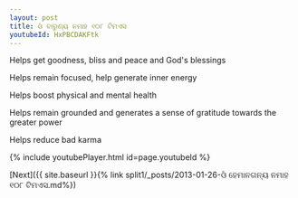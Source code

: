 ```yaml
---
layout: post
title: ଓଁ ବାରୁଣ୍ୟ ନମାହ ୧୦୮ ଟିମଏସ
youtubeId: HxPBCDAKFtk
---
```

 
 
Helps get goodness, bliss and peace and God's blessings
 
Helps remain focused, help generate inner energy 
 
Helps boost physical and mental health 
 
Helps remain grounded and generates a sense of gratitude towards the greater power 
 
Helps reduce bad karma
 
 
 
 


{% include youtubePlayer.html id=page.youtubeId %}
 
[Next]({{ site.baseurl }}{% link  split1/_posts/2013-01-26-ଓଁ ହେମାନଗନ୍ୟ ନମାହ ୧୦୮ ଟିମଏସ.md%})
 

